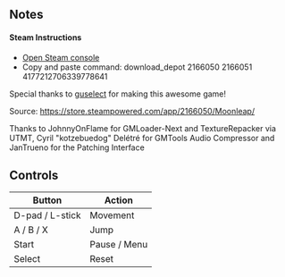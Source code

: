 ## Notes

#### Steam Instructions
* [Open Steam console](steam://open/console)
* Copy and paste command: download_depot 2166050 2166051 4177212706339778641

Special thanks to [guselect](https://guselect.com/) for making this awesome game!

Source: https://store.steampowered.com/app/2166050/Moonleap/

Thanks to JohnnyOnFlame for GMLoader-Next and TextureRepacker via UTMT,
Cyril "kotzebuedog" Delétré for GMTools Audio Compressor and JanTrueno for the Patching Interface

## Controls

| Button | Action |
|--|--| 
|D-pad / L-stick|Movement|
|A / B / X|Jump|
|Start|Pause / Menu|
|Select|Reset|


